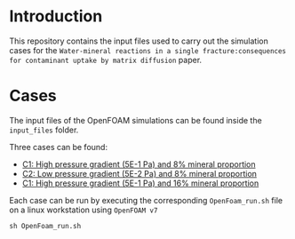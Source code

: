 # Introduction
This repository contains the input files used to carry out the simulation cases for the `Water-mineral reactions in a single fracture:consequences for contaminant uptake by matrix diffusion` paper.

# Cases
The input files of the OpenFOAM simulations can be found inside the `input_files` folder.

Three cases can be found:

- [C1: High pressure gradient (5E-1 Pa) and 8% mineral proportion](input_files/C1-high_pressure_gradient-8%_mineral_proportion)
- [C2: Low pressure gradient (5E-2 Pa) and 8% mineral proportion](input_files/C2-low_pressure_gradient-8%_mineral_proportion)
- [C1: High pressure gradient (5E-1 Pa) and 16% mineral proportion](input_files/C3-high_pressure_gradient-16%25_mineral_proportion)

Each case can be run by executing the corresponding ``OpenFoam_run.sh`` file on a linux workstation using ``OpenFOAM v7``

```shell
sh OpenFoam_run.sh
```

